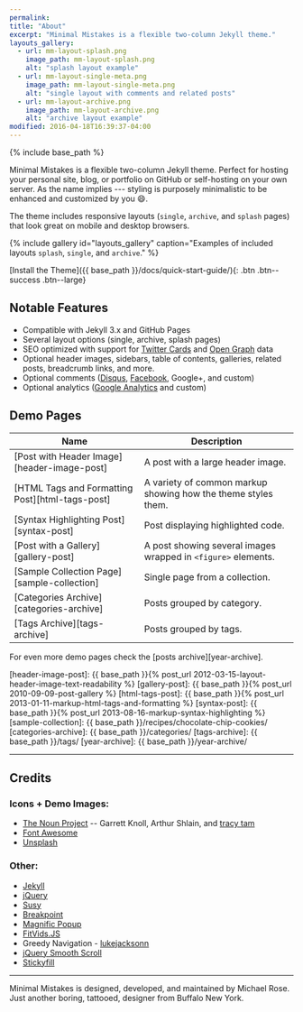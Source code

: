 ```yaml
---
permalink: 
title: "About"
excerpt: "Minimal Mistakes is a flexible two-column Jekyll theme."
layouts_gallery:
  - url: mm-layout-splash.png
    image_path: mm-layout-splash.png
    alt: "splash layout example"
  - url: mm-layout-single-meta.png
    image_path: mm-layout-single-meta.png
    alt: "single layout with comments and related posts"
  - url: mm-layout-archive.png
    image_path: mm-layout-archive.png
    alt: "archive layout example"
modified: 2016-04-18T16:39:37-04:00
---
```


{% include base_path %}

Minimal Mistakes is a flexible two-column Jekyll theme. Perfect for hosting your personal site, blog, or portfolio on GitHub or self-hosting on your own server. As the name implies --- styling is purposely minimalistic to be enhanced and customized by you :smile:.

The theme includes responsive layouts (`single`, `archive`, and `splash` pages) that look great on mobile and desktop browsers.

{% include gallery id="layouts_gallery" caption="Examples of included layouts `splash`, `single`, and `archive`." %}

[Install the Theme]({{ base_path }}/docs/quick-start-guide/){: .btn .btn--success .btn--large}

## Notable Features

- Compatible with Jekyll 3.x and GitHub Pages
- Several layout options (single, archive, splash pages)
- SEO optimized with support for [Twitter Cards](https://dev.twitter.com/cards/overview) and [Open Graph](http://ogp.me/) data
- Optional header images, sidebars, table of contents, galleries, related posts, breadcrumb links, and more.
- Optional comments ([Disqus](https://disqus.com/), [Facebook](https://developers.facebook.com/docs/plugins/comments), Google+, and custom)
- Optional analytics ([Google Analytics](https://www.google.com/analytics/) and custom)

## Demo Pages

| Name                                        | Description                                           |
| ------------------------------------------- | ----------------------------------------------------- |
| [Post with Header Image][header-image-post] | A post with a large header image. |
| [HTML Tags and Formatting Post][html-tags-post] | A variety of common markup showing how the theme styles them. |
| [Syntax Highlighting Post][syntax-post] | Post displaying highlighted code. |
| [Post with a Gallery][gallery-post] | A post showing several images wrapped in `<figure>` elements. |
| [Sample Collection Page][sample-collection] | Single page from a collection. |
| [Categories Archive][categories-archive] | Posts grouped by category. |
| [Tags Archive][tags-archive] | Posts grouped by tags. |

For even more demo pages check the [posts archive][year-archive].

[header-image-post]: {{ base_path }}{% post_url 2012-03-15-layout-header-image-text-readability %}
[gallery-post]: {{ base_path }}{% post_url 2010-09-09-post-gallery %}
[html-tags-post]: {{ base_path }}{% post_url 2013-01-11-markup-html-tags-and-formatting %}
[syntax-post]: {{ base_path }}{% post_url 2013-08-16-markup-syntax-highlighting %}
[sample-collection]: {{ base_path }}/recipes/chocolate-chip-cookies/
[categories-archive]: {{ base_path }}/categories/
[tags-archive]: {{ base_path }}/tags/
[year-archive]: {{ base_path }}/year-archive/

---

## Credits

### Icons + Demo Images:

- [The Noun Project](https://thenounproject.com) -- Garrett Knoll, Arthur Shlain, and [tracy tam](https://thenounproject.com/tracytam)
- [Font Awesome](http://fortawesome.github.io/Font-Awesome/)
- [Unsplash](https://unsplash.com/)

### Other:

- [Jekyll](http://jekyllrb.com/)
- [jQuery](http://jquery.com/)
- [Susy](http://susy.oddbird.net/)
- [Breakpoint](http://breakpoint-sass.com/)
- [Magnific Popup](http://dimsemenov.com/plugins/magnific-popup/)
- [FitVids.JS](http://fitvidsjs.com/)
- Greedy Navigation - [lukejacksonn](http://codepen.io/lukejacksonn/pen/PwmwWV)
- [jQuery Smooth Scroll](https://github.com/kswedberg/jquery-smooth-scroll)
- [Stickyfill](https://github.com/wilddeer/stickyfill)

---

Minimal Mistakes is designed, developed, and maintained by Michael Rose. Just another boring, tattooed, designer from Buffalo New York.
